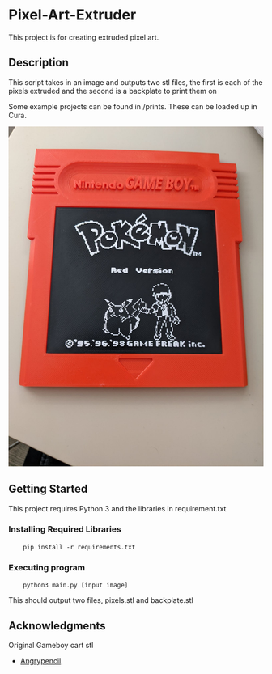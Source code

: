 # Pixel-Art-Extruder
This project is for creating extruded pixel art.

## Description

This script takes in an image and outputs two stl files, the first is each of the pixels extruded and the second
is a backplate to print them on

Some example projects can be found in /prints. These can be loaded up in Cura.

![image of gameboy_cart](project_photos/game_cart.jpg)

## Getting Started

This project requires Python 3 and the libraries in requirement.txt

### Installing Required Libraries

```
    pip install -r requirements.txt
```

### Executing program
```
    python3 main.py [input image]
```
This should output two files, pixels.stl and backplate.stl

## Acknowledgments

Original Gameboy cart stl
* [Angrypencil](https://www.thingiverse.com/angrypencil/designs)